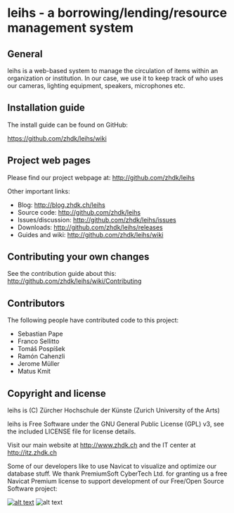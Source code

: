 # leihs - a borrowing/lending/resource management system

## General

leihs is a web-based system to manage the circulation of items within an 
organization or institution. In our case, we use it to keep track of who uses 
our cameras, lighting equipment, speakers, microphones etc. 


## Installation guide

The install guide can be found on GitHub:

https://github.com/zhdk/leihs/wiki


## Project web pages

Please find our project webpage at:
http://github.com/zhdk/leihs


Other important links:

* Blog:                http://blog.zhdk.ch/leihs
* Source code:         http://github.com/zhdk/leihs
* Issues/discussion:   http://github.com/zhdk/leihs/issues
* Downloads:           http://github.com/zhdk/leihs/releases
* Guides and wiki:     http://github.com/zhdk/leihs/wiki

## Contributing your own changes

See the contribution guide about this: http://github.com/zhdk/leihs/wiki/Contributing

## Contributors

The following people have contributed code to this project:

* Sebastian Pape
* Franco Sellitto
* Tomáš Pospíšek
* Ramón Cahenzli
* Jerome Müller
* Matus Kmit


## Copyright and license

leihs is (C) Zürcher Hochschule der Künste (Zurich University of the Arts)

leihs is Free Software under the GNU General Public License (GPL) v3, see the included LICENSE file for license details.

Visit our main website at http://www.zhdk.ch and the IT center 
at http://itz.zhdk.ch

Some of our developers like to use Navicat to visualize and optimize our database
stuff. We thank PremiumSoft CyberTech Ltd. for granting us a free Navicat Premium
license to support development of our Free/Open Source Software project:

[![alt text](https://github.com/zhdk/leihs/raw/master/doc/images/zhdk_logo.png "ZHdK logo")](http://www.zhdk.ch) ![alt text](https://github.com/zhdk/leihs/raw/master/doc/images/navicat_logo.png "Navicat Premium Logo")
